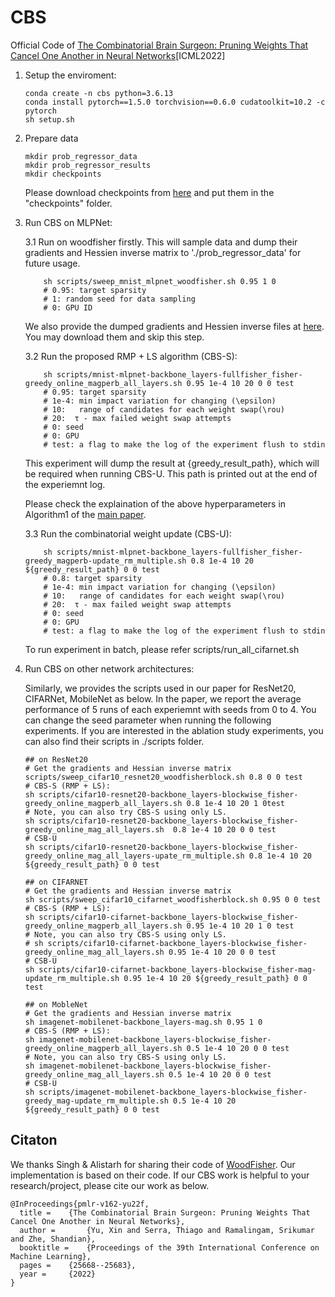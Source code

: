 # CBS
Official Code of [The Combinatorial Brain Surgeon: Pruning Weights That Cancel One Another in Neural Networks](https://proceedings.mlr.press/v162/yu22f.html)[ICML2022]

1. Setup the enviroment:
    ```
    conda create -n cbs python=3.6.13
    conda install pytorch==1.5.0 torchvision==0.6.0 cudatoolkit=10.2 -c pytorch
    sh setup.sh
    ```
2. Prepare data
    ```
    mkdir prob_regressor_data
    mkdir prob_regressor_results
    mkdir checkpoints
    ```
    Please download checkpoints from [here](https://drive.google.com/drive/folders/18ix239cy261ug_IGZbhtYKPzkkniTyee?usp=sharing) and put them in the "checkpoints" folder. 

3. Run CBS on MLPNet:

    3.1 Run on woodfisher firstly. This will sample data and dump their gradients and Hessien inverse matrix to './prob_regressor_data' for future usage.
        
    ```
        sh scripts/sweep_mnist_mlpnet_woodfisher.sh 0.95 1 0  
        # 0.95: target sparsity
        # 1: random seed for data sampling
        # 0: GPU ID
    ```
    We also provide the dumped gradients and Hessien inverse files at [here](https://drive.google.com/drive/folders/1utO0xasvMyzIRrXSHhtp_kwBR9mKVKhD?usp=sharing). You may download them and skip this step.   
 
    3.2 Run the proposed RMP + LS algorithm (CBS-S):

    ```
        sh scripts/mnist-mlpnet-backbone_layers-fullfisher_fisher-greedy_online_magperb_all_layers.sh 0.95 1e-4 10 20 0 0 test
        # 0.95: target sparsity
        # 1e-4: min impact variation for changing (\epsilon)
        # 10:   range of candidates for each weight swap(\rou)
        # 20:  τ - max failed weight swap attempts
        # 0: seed
        # 0: GPU
        # test: a flag to make the log of the experiment flush to stdin
    ```
       
    This experiment will dump the result at {greedy_result_path}, which will be required when running CBS-U. This path is printed out at the end of the experiemnt log. 

    Please check the explaination of the above hyperparameters in Algorithm1 of the [main paper](https://proceedings.mlr.press/v162/yu22f/yu22f.pdf).

    3.3 Run the combinatorial weight update (CBS-U):
    ```
        sh scripts/mnist-mlpnet-backbone_layers-fullfisher_fisher-greedy_magperb-update_rm_multiple.sh 0.8 1e-4 10 20  ${greedy_result_path} 0 0 test
        # 0.8: target sparsity
        # 1e-4: min impact variation for changing (\epsilon)
        # 10:   range of candidates for each weight swap(\rou)
        # 20:  τ - max failed weight swap attempts
        # 0: seed
        # 0: GPU
        # test: a flag to make the log of the experiment flush to stdin
    ```

    To run experiment in batch, please refer scripts/run_all_cifarnet.sh

4. Run CBS on other network architectures:

    Similarly, we provides the scripts used in our paper for ResNet20, CIFARNet, MobileNet as below. In the paper, we report the average performance of 5 runs of each experiemnt with seeds from 0 to 4. You can change the seed parameter when running the following experiments. If you are interested in the ablation study experiments, you can also find their scripts in ./scripts folder.

    ```
    ## on ResNet20
    # Get the gradients and Hessian inverse matrix
    scripts/sweep_cifar10_resnet20_woodfisherblock.sh 0.8 0 0 test
    # CBS-S (RMP + LS): 
    sh scripts/cifar10-resnet20-backbone_layers-blockwise_fisher-greedy_online_magperb_all_layers.sh 0.8 1e-4 10 20 1 0test 
    # Note, you can also try CBS-S using only LS. 
    sh scripts/cifar10-resnet20-backbone_layers-blockwise_fisher-greedy_online_mag_all_layers.sh  0.8 1e-4 10 20 0 0 test
    # CSB-U 
    sh scripts/cifar10-resnet20-backbone_layers-blockwise_fisher-greedy_online_mag_all_layers-upate_rm_multiple.sh 0.8 1e-4 10 20 ${greedy_result_path} 0 0 test

    ## on CIFARNET
    # Get the gradients and Hessian inverse matrix
    sh scripts/sweep_cifar10_cifarnet_woodfisherblock.sh 0.95 0 0 test
    # CBS-S (RMP + LS): 
    sh scripts/cifar10-cifarnet-backbone_layers-blockwise_fisher-greedy_online_magperb_all_layers.sh 0.95 1e-4 10 20 1 0 test
    # Note, you can also try CBS-S using only LS. 
    # sh scripts/cifar10-cifarnet-backbone_layers-blockwise_fisher-greedy_online_mag_all_layers.sh 0.95 1e-4 10 20 0 0 test
    # CSB-U    
    sh scripts/cifar10-cifarnet-backbone_layers-blockwise_fisher-mag-update_rm_multiple.sh 0.95 1e-4 10 20 ${greedy_result_path} 0 0 test 
    
    ## on MobleNet
    # Get the gradients and Hessian inverse matrix
    sh imagenet-mobilenet-backbone_layers-mag.sh 0.95 1 0
    # CBS-S (RMP + LS): 
    sh imagenet-mobilenet-backbone_layers-blockwise_fisher-greedy_online_magperb_all_layers.sh 0.5 1e-4 10 20 0 0 test
    # Note, you can also try CBS-S using only LS. 
    sh imagenet-mobilenet-backbone_layers-blockwise_fisher-greedy_online_mag_all_layers.sh 0.5 1e-4 10 20 0 0 test
    # CSB-U   
    sh scripts/imagenet-mobilenet-backbone_layers-blockwise_fisher-greedy_mag-update_rm_multiple.sh 0.5 1e-4 10 20 ${greedy_result_path} 0 0 test
    ``` 

## Citaton
We thanks Singh & Alistarh for sharing their code of [WoodFisher](https://github.com/IST-DASLab/WoodFisher). Our implementation is based on their code. If our CBS work is helpful to your research/project, please cite our work as below.

``` 
@InProceedings{pmlr-v162-yu22f,
  title =    {The Combinatorial Brain Surgeon: Pruning Weights That Cancel One Another in Neural Networks},
  author =       {Yu, Xin and Serra, Thiago and Ramalingam, Srikumar and Zhe, Shandian},
  booktitle =    {Proceedings of the 39th International Conference on Machine Learning},
  pages =    {25668--25683},
  year =     {2022}
}
``` 
